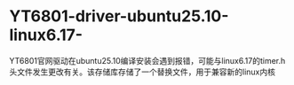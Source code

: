 # YT6801-driver-ubuntu25.10-linux6.17-
YT6801官网驱动在ubuntu25.10编译安装会遇到报错，可能与linux6.17的timer.h头文件发生更改有关。该存储库存储了一个替换文件，用于兼容新的linux内核
